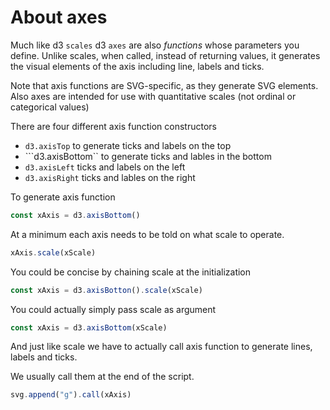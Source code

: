 # About axes
Much like d3 ```scales``` d3 ```axes``` are also *functions* whose parameters you define. Unlike scales, when called, instead of returning values, it generates the visual elements of the axis including line, labels and ticks.

Note that axis functions are SVG-specific, as they generate SVG elements. Also axes are intended for use with quantitative scales (not ordinal or categorical values)

There are four different axis function constructors

- ```d3.axisTop``` to generate ticks and labels on the top
- ```d3.axisBottom`` to generate ticks and lables in the bottom
- ```d3.axisLeft``` ticks and labels on the left
- ```d3.axisRight``` ticks and lables on the right


To generate axis function

```javascript
const xAxis = d3.axisBottom()
```

At a minimum each axis needs to be told on what scale to operate.

```javascript
xAxis.scale(xScale)
```

You could be concise by chaining scale at the initialization

```javascript
const xAxis = d3.axisBotton().scale(xScale)
```

You could actually simply pass scale as argument

```javascript
const xAxis = d3.axisBottom(xScale)
```

And just like scale we have to actually call axis function to generate lines, labels and ticks.

We usually call them at the end of the script.

```javascript
svg.append("g").call(xAxis)
```


